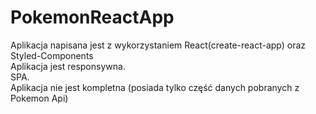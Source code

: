 # PokemonReactApp
Aplikacja napisana jest z wykorzystaniem React(create-react-app) oraz Styled-Components<br/>
Aplikacja jest responsywna.<br/>
SPA.<br/>
Aplikacja nie jest kompletna (posiada tylko część danych pobranych z Pokemon Api)<br/>


